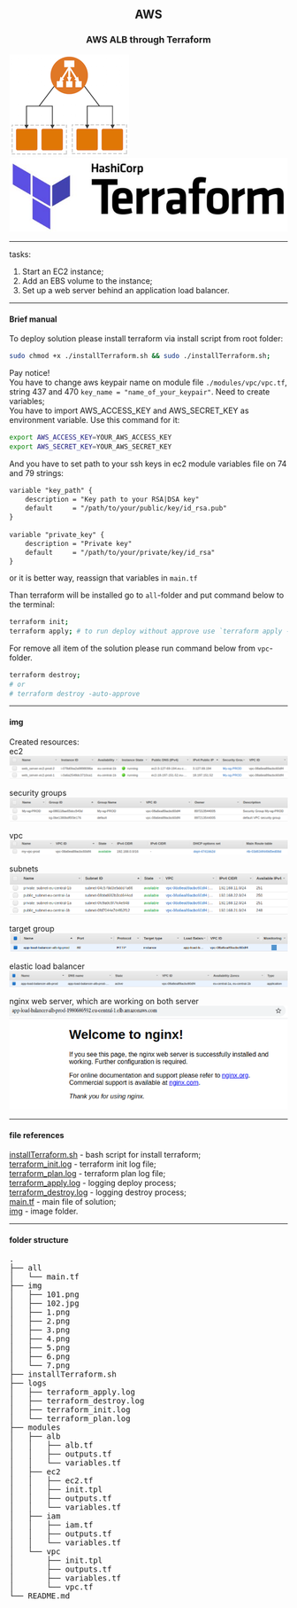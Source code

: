 ## <p style="text-align: center;">AWS</p>

### <p style="text-align: center;">AWS ALB through Terraform</p>
![task ](./img/101.png) ![task ](./img/102.jpg)

***
tasks:  
1. Start an EC2 instance;  
2. Add an EBS volume to the instance;  
3. Set up a web server behind an application load balancer.  

***

#### Brief manual
To deploy solution please install terraform via install script from root folder:
```bash
sudo chmod +x ./installTerraform.sh && sudo ./installTerraform.sh;
```
Pay notice!  
You have to change aws keypair name on module file `./modules/vpc/vpc.tf`, string 437 and 470 `key_name = "name_of_your_keypair"`. Need to create variables;  
You have to import AWS_ACCESS_KEY and AWS_SECRET_KEY as environment variable. Use this command for it:  
```bash
export AWS_ACCESS_KEY=YOUR_AWS_ACCESS_KEY
export AWS_SECRET_KEY=YOUR_AWS_SECRET_KEY
```
And you have to set path to your ssh keys in ec2 module variables file on 74 and 79 strings:
```
variable "key_path" {
    description = "Key path to your RSA|DSA key"
    default     = "/path/to/your/public/key/id_rsa.pub"
}

variable "private_key" {
    description = "Private key"
    default     = "/path/to/your/private/key/id_rsa"
}
```
or it is better way, reassign that variables in `main.tf`

Than terraform will be installed go to `all`-folder and put command below to the terminal:  
```bash
terraform init;
terraform apply; # to run deploy without approve use `terraform apply -auto-approve`
```
For remove all item of the solution please run command below from `vpc`-folder.  
```bash 
terraform destroy; 
# or
# terraform destroy -auto-approve
```

***

#### img
Created resources:  
ec2  
![ec2](./img/1.png)  

security groups  
![sg](./img/2.png)  

vpc     
![vpc](./img/5.png) 

subnets   
![subnets](./img/3.png) 

target group  
![tg](./img/6.png)  

elastic load balancer
![alb](./img/4.png)  

nginx web server, which are working on both server  
![internet_gateway](./img/7.png) 

***

#### file references
[installTerraform.sh](./installTerraform.sh) - bash script for install terraform;  
[terraform_init.log](./terraform_init.log) - terraform init log file;  
[terraform_plan.log](./terraform_plan.log) - terraform plan log file;  
[terraform_apply.log](./terraform_apply.log) - logging deploy process;  
[terraform_destroy.log](./terraform_destroy.log) - logging destroy process;  
[main.tf](./all/main.tf) - main file of solution;  
[img](./img) - image folder.  

***

#### folder structure
<pre>
.
├── all
│   └── main.tf
├── img
│   ├── 101.png
│   ├── 102.jpg
│   ├── 1.png
│   ├── 2.png
│   ├── 3.png
│   ├── 4.png
│   ├── 5.png
│   ├── 6.png
│   └── 7.png
├── installTerraform.sh
├── logs
│   ├── terraform_apply.log
│   ├── terraform_destroy.log
│   ├── terraform_init.log
│   └── terraform_plan.log
├── modules
│   ├── alb
│   │   ├── alb.tf
│   │   ├── outputs.tf
│   │   └── variables.tf
│   ├── ec2
│   │   ├── ec2.tf
│   │   ├── init.tpl
│   │   ├── outputs.tf
│   │   └── variables.tf
│   ├── iam
│   │   ├── iam.tf
│   │   ├── outputs.tf
│   │   └── variables.tf
│   └── vpc
│       ├── init.tpl
│       ├── outputs.tf
│       ├── variables.tf
│       └── vpc.tf
└── README.md
</pre>